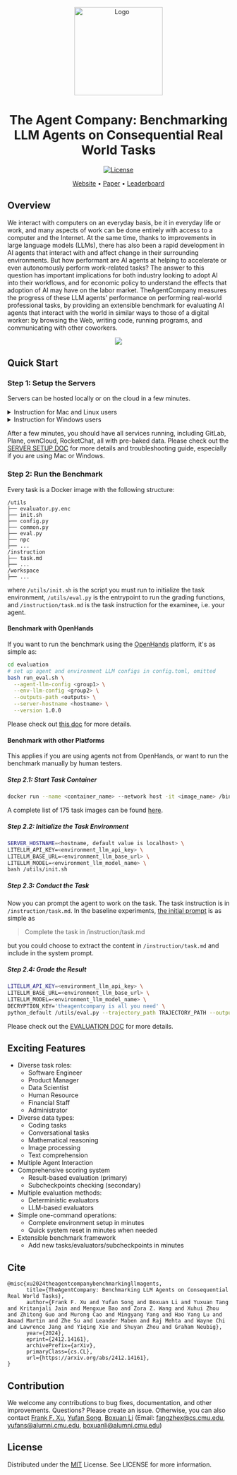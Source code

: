<a name="readme-top"></a>

<div align="center">
  <img src="./docs/images/TAC_logo.png" alt="Logo" width="200">
  <h1 align="center">The Agent Company: Benchmarking LLM Agents on Consequential Real World Tasks</h1>
</div>


<p align="center">
    <a href="https://github.com/TheAgentCompany/TheAgentCompany/blob/main/LICENSE">
        <img alt="License" src="https://img.shields.io/badge/License-MIT-blue">
    </a>
</p>


<p align="center">
<a href="https://the-agent-company.com/">Website</a> •
<a href="https://arxiv.org/abs/2412.14161">Paper</a> •
<a href="https://the-agent-company.com/#/leaderboard">Leaderboard</a>
</p>

## Overview

We interact with computers on an everyday basis, be it in everyday life or work, and many aspects of work can be done entirely with access to a computer and the Internet.
At the same time, thanks to improvements in large language models (LLMs), there has also been a rapid development in AI agents that interact with and affect change in their surrounding environments.
But how performant are AI agents at helping to accelerate or even autonomously perform work-related tasks?
The answer to this question has important implications for both industry looking to adopt AI into their workflows, and for economic policy to understand the effects that adoption of AI may have on the labor market.
TheAgentCompany measures the progress of these LLM agents' performance on performing real-world professional tasks,
by providing an extensible benchmark for evaluating AI agents that interact with the world in similar ways to those of a digital worker: by browsing the Web, writing code, running programs, and communicating with other coworkers.

<div align="center">
  <img src="./docs/images/TAC_architecture.png">
</div>


## Quick Start


### Step 1: Setup the Servers

Servers can be hosted locally or on the cloud in a few minutes.

<details>
  <summary>Instruction for Mac and Linux users</summary>

```bash
# you should have docker and docker compose installed, and 30+ GB of free disk space
# Mac users must have host networking enabled
sudo chmod 666 /var/run/docker.sock
curl -fsSL https://github.com/TheAgentCompany/the-agent-company-backup-data/releases/download/setup-script-20241208/setup.sh | sh
```
</details>

<details>
  <summary>Instruction for Windows users</summary>

```bash
# you should have docker and docker compose installed, and 30+ GB of free disk space
# you must have host networking enabled
curl -fsSL -o setup.bat https://github.com/TheAgentCompany/the-agent-company-backup-data/releases/download/setup-script-20241208/setup.bat && setup.bat
```
</details>


After a few minutes, you should have all services running, including GitLab, Plane, ownCloud, RocketChat,
all with pre-baked data. Please check out the [SERVER SETUP DOC](./docs/SETUP.md) for more details and troubleshooting guide, especially if you are using Mac or Windows.

### Step 2: Run the Benchmark

Every task is a Docker image with the following structure:

```
/utils
├── evaluator.py.enc
├── init.sh
├── config.py
├── common.py
├── eval.py
├── npc
├── ...
/instruction
├── task.md
├── ...
/workspace
├── ...
```

where `/utils/init.sh` is the script you must run to initialize the task environment,
`/utils/eval.py` is the entrypoint to run the grading functions, and
`/instruction/task.md` is the task instruction for the examinee, i.e. your agent.

#### Benchmark with OpenHands

If you want to run the benchmark using the [OpenHands](https://github.com/all-hands-ai/openhands) platform, it's as simple as:

```bash
cd evaluation
# set up agent and environment LLM configs in config.toml, omitted
bash run_eval.sh \
  --agent-llm-config <group1> \
  --env-llm-config <group2> \
  --outputs-path <outputs> \
  --server-hostname <hostname> \
  --version 1.0.0
```

Please check out [this doc](./evaluation/README.md) for more details.

#### Benchmark with other Platforms

This applies if you are using agents not from OpenHands, or want to run the benchmark manually by
human testers.

##### Step 2.1: Start Task Container

```bash
docker run --name <container_name> --network host -it <image_name> /bin/bash
```

A complete list of 175 task images can be found [here](./workspaces/README.md).

##### Step 2.2: Initialize the Task Environment

```bash
SERVER_HOSTNAME=<hostname, default value is localhost> \
LITELLM_API_KEY=<environment_llm_api_key> \
LITELLM_BASE_URL=<environment_llm_base_url> \
LITELLM_MODEL=<environment_llm_model_name> \
bash /utils/init.sh
```

##### Step 2.3: Conduct the Task

Now you can prompt the agent to work on the task. The task instruction is in `/instruction/task.md`.
In the baseline experiments, [the initial prompt](https://github.com/TheAgentCompany/TheAgentCompany/blob/6c4003ce4646dad443059f3958d1327ca5b8738e/evaluation/run_eval.py#L118-L127) is as simple as

> Complete the task in /instruction/task.md

but you could choose to extract the content in `/instruction/task.md` and include in the system prompt.

##### Step 2.4: Grade the Result

```bash
LITELLM_API_KEY=<environment_llm_api_key> \
LITELLM_BASE_URL=<environment_llm_base_url> \
LITELLM_MODEL=<environment_llm_model_name> \
DECRYPTION_KEY='theagentcompany is all you need' \
python_default /utils/eval.py --trajectory_path TRAJECTORY_PATH --output_path OUTPUT_PATH
```

Please check out the [EVALUATION DOC](./docs/EVALUATION.md) for more details.

## Exciting Features

- Diverse task roles:
  - Software Engineer
  - Product Manager
  - Data Scientist
  - Human Resource
  - Financial Staff
  - Administrator
- Diverse data types:
  - Coding tasks
  - Conversational tasks
  - Mathematical reasoning
  - Image processing
  - Text comprehension
- Multiple Agent Interaction
- Comprehensive scoring system
  - Result-based evaluation (primary)
  - Subcheckpoints checking (secondary)
- Multiple evaluation methods:
  - Deterministic evaluators
  - LLM-based evaluators
- Simple one-command operations:
  - Complete environment setup in minutes
  - Quick system reset in minutes when needed
- Extensible benchmark framework
  - Add new tasks/evaluators/subcheckpoints in minutes


## Cite
```
@misc{xu2024theagentcompanybenchmarkingllmagents,
      title={TheAgentCompany: Benchmarking LLM Agents on Consequential Real World Tasks}, 
      author={Frank F. Xu and Yufan Song and Boxuan Li and Yuxuan Tang and Kritanjali Jain and Mengxue Bao and Zora Z. Wang and Xuhui Zhou and Zhitong Guo and Murong Cao and Mingyang Yang and Hao Yang Lu and Amaad Martin and Zhe Su and Leander Maben and Raj Mehta and Wayne Chi and Lawrence Jang and Yiqing Xie and Shuyan Zhou and Graham Neubig},
      year={2024},
      eprint={2412.14161},
      archivePrefix={arXiv},
      primaryClass={cs.CL},
      url={https://arxiv.org/abs/2412.14161}, 
}
```

## Contribution
We welcome any contributions to bug fixes, documentation, and other improvements.
Questions? Please create an issue. Otherwise, you can also contact [Frank F. Xu](https://frankxfz.me/), [Yufan Song](https://github.com/yufansong), [Boxuan Li](https://github.com/li-boxuan) (Email: fangzhex@cs.cmu.edu, yufans@alumni.cmu.edu, boxuanli@alumni.cmu.edu)

## License
Distributed under the [MIT](./LICENSE) License. See LICENSE for more information.
